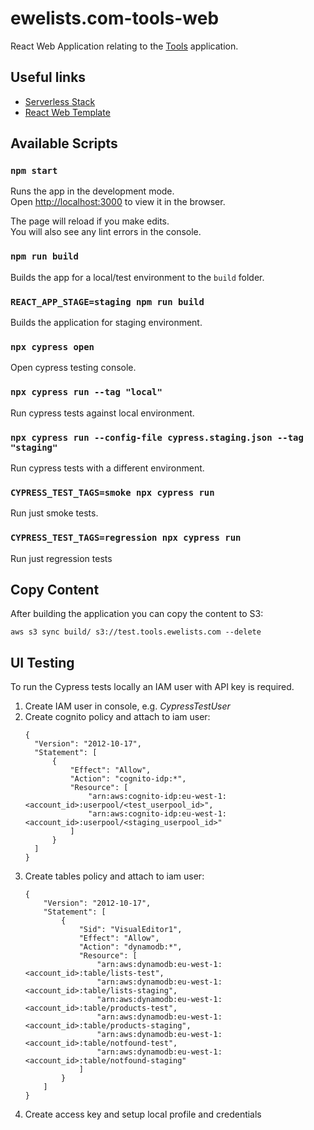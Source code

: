 # ewelists.com-tools-web

React Web Application relating to the [Tools](https://github.com/Ewelists/ewelists.com-tools) application.

## Useful links
- [Serverless Stack](https://serverless-stack.com)
- [React Web Template](https://www.creative-tim.com/product/material-dashboard-react)

## Available Scripts

### `npm start`
Runs the app in the development mode.<br>
Open [http://localhost:3000](http://localhost:3000) to view it in the browser.

The page will reload if you make edits.<br>
You will also see any lint errors in the console.

### `npm run build`
Builds the app for a local/test environment to the `build` folder.

### `REACT_APP_STAGE=staging npm run build`
Builds the application for staging environment.

### `npx cypress open`
Open cypress testing console.

### `npx cypress run --tag "local"`
Run cypress tests against local environment.

### `npx cypress run --config-file cypress.staging.json --tag "staging"`
Run cypress tests with a different environment.

### `CYPRESS_TEST_TAGS=smoke npx cypress run`
Run just smoke tests.

### `CYPRESS_TEST_TAGS=regression npx cypress run`
Run just regression tests

## Copy Content
After building the application you can copy the content to S3:
```
aws s3 sync build/ s3://test.tools.ewelists.com --delete
```

## UI Testing
To run the Cypress tests locally an IAM user with API key is required.

1. Create IAM user in console, e.g. *CypressTestUser*
1. Create cognito policy and attach to iam user:
    ```
    {
      "Version": "2012-10-17",
      "Statement": [
          {
              "Effect": "Allow",
              "Action": "cognito-idp:*",
              "Resource": [
                  "arn:aws:cognito-idp:eu-west-1:<account_id>:userpool/<test_userpool_id>",
                  "arn:aws:cognito-idp:eu-west-1:<account_id>:userpool/<staging_userpool_id>"
              ]
          }
      ]
    }
    ```
1. Create tables policy and attach to iam user:
    ```
    {
        "Version": "2012-10-17",
        "Statement": [
            {
                "Sid": "VisualEditor1",
                "Effect": "Allow",
                "Action": "dynamodb:*",
                "Resource": [
                    "arn:aws:dynamodb:eu-west-1:<account_id>:table/lists-test",
                    "arn:aws:dynamodb:eu-west-1:<account_id>:table/lists-staging",
                    "arn:aws:dynamodb:eu-west-1:<account_id>:table/products-test",
                    "arn:aws:dynamodb:eu-west-1:<account_id>:table/products-staging",
                    "arn:aws:dynamodb:eu-west-1:<account_id>:table/notfound-test",
                    "arn:aws:dynamodb:eu-west-1:<account_id>:table/notfound-staging"
                ]
            }
        ]
    }
    ```
1. Create access key and setup local profile and credentials
